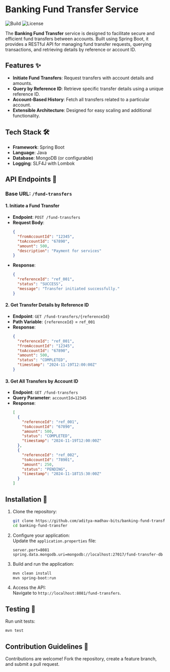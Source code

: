 # Banking Fund Transfer Service

![Build](https://img.shields.io/badge/Build-Passing-brightgreen.svg) ![License](https://img.shields.io/github/license/aditya-madhav-bits/banking-fund-transfer)  

The **Banking Fund Transfer** service is designed to facilitate secure and efficient fund transfers between accounts. Built using Spring Boot, it provides a RESTful API for managing fund transfer requests, querying transactions, and retrieving details by reference or account ID.  

## Features ✨
- **Initiate Fund Transfers**: Request transfers with account details and amounts.  
- **Query by Reference ID**: Retrieve specific transfer details using a unique reference ID.  
- **Account-Based History**: Fetch all transfers related to a particular account.  
- **Extensible Architecture**: Designed for easy scaling and additional functionality.  

## Tech Stack 🛠️
- **Framework**: Spring Boot  
- **Language**: Java  
- **Database**: MongoDB (or configurable)  
- **Logging**: SLF4J with Lombok  

## API Endpoints 📡

### Base URL: `/fund-transfers`

#### 1. Initiate a Fund Transfer  
- **Endpoint**: `POST /fund-transfers`  
- **Request Body**:  
  ```json
  {
    "fromAccountId": "12345",
    "toAccountId": "67890",
    "amount": 500,
    "description": "Payment for services"
  }
  ```  
- **Response**:  
  ```json
  {
    "referenceId": "ref_001",
    "status": "SUCCESS",
    "message": "Transfer initiated successfully."
  }
  ```  

#### 2. Get Transfer Details by Reference ID  
- **Endpoint**: `GET /fund-transfers/{referenceId}`  
- **Path Variable**: `{referenceId}` = `ref_001`  
- **Response**:  
  ```json
  {
    "referenceId": "ref_001",
    "fromAccountId": "12345",
    "toAccountId": "67890",
    "amount": 500,
    "status": "COMPLETED",
    "timestamp": "2024-11-19T12:00:00Z"
  }
  ```  

#### 3. Get All Transfers by Account ID  
- **Endpoint**: `GET /fund-transfers`  
- **Query Parameter**: `accountId=12345`  
- **Response**:  
  ```json
  [
    {
      "referenceId": "ref_001",
      "toAccountId": "67890",
      "amount": 500,
      "status": "COMPLETED",
      "timestamp": "2024-11-19T12:00:00Z"
    },
    {
      "referenceId": "ref_002",
      "toAccountId": "78901",
      "amount": 250,
      "status": "PENDING",
      "timestamp": "2024-11-18T15:30:00Z"
    }
  ]
  ```  

## Installation 🚀

1. Clone the repository:  
   ```bash
   git clone https://github.com/aditya-madhav-bits/banking-fund-transfer.git
   cd banking-fund-transfer
   ```  

2. Configure your application:  
   Update the `application.properties` file:  
   ```properties
   server.port=8081
   spring.data.mongodb.uri=mongodb://localhost:27017/fund-transfer-db
   ```  

3. Build and run the application:  
   ```bash
   mvn clean install
   mvn spring-boot:run
   ```  

4. Access the API:  
   Navigate to `http://localhost:8081/fund-transfers`.  

## Testing 🧪
Run unit tests:  
```bash
mvn test
```  

## Contribution Guidelines 🤝  
Contributions are welcome! Fork the repository, create a feature branch, and submit a pull request.  
